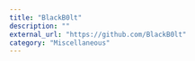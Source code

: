 ```yaml
---
title: "BlackB0lt"
description: ""
external_url: "https://github.com/BlackB0lt"
category: "Miscellaneous"
---
```

